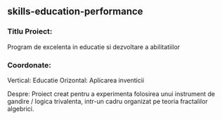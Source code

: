 ## skills-education-performance

### Titlu Proiect: 
Program de excelenta in educatie si dezvoltare a abilitatiilor

### Coordonate:
Vertical: Educatie
Orizontal: Aplicarea inventicii

Despre:
Proiect creat pentru a experimenta folosirea unui instrument de gandire / logica trivalenta, intr-un cadru organizat pe teoria
fractalilor algebrici.


